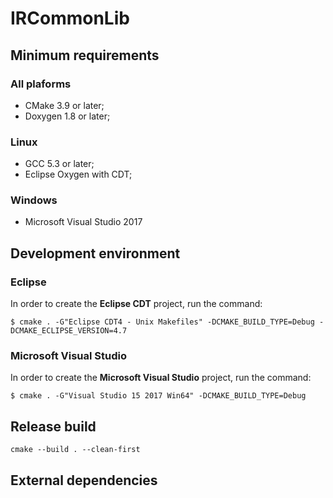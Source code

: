 # IRCommonLib

## Minimum requirements

### All plaforms

   * CMake 3.9 or later;
   * Doxygen 1.8 or later;

### Linux

   * GCC 5.3 or later;
   * Eclipse Oxygen with CDT;

### Windows

   * Microsoft Visual Studio 2017

## Development environment

### Eclipse

In order to create the **Eclipse CDT** project, run the command:

```
$ cmake . -G"Eclipse CDT4 - Unix Makefiles" -DCMAKE_BUILD_TYPE=Debug -DCMAKE_ECLIPSE_VERSION=4.7
```

### Microsoft Visual Studio

In order to create the **Microsoft Visual Studio** project, run the command:

```
$ cmake . -G"Visual Studio 15 2017 Win64" -DCMAKE_BUILD_TYPE=Debug
```

## Release build

```
cmake --build . --clean-first
```

## External dependencies
